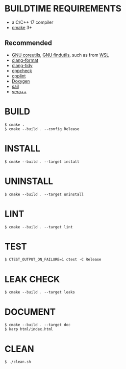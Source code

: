 # BUILDTIME REQUIREMENTS

* a C/C++ 17 compiler
* [cmake](https://cmake.org/) 3+

## Recommended

* [GNU coreutils](https://www.gnu.org/software/coreutils/), [GNU findutils](https://www.gnu.org/software/findutils/), such as from [WSL](https://docs.microsoft.com/en-us/windows/wsl/install-win10)
* [clang-format](https://clang.llvm.org/docs/ClangFormat.html)
* [clang-tidy](https://clang.llvm.org/extra/clang-tidy/)
* [cppcheck](https://cppcheck.sourceforge.io/)
* [cpplint](https://pypi.org/project/cpplint/)
* [Doxygen](https://www.doxygen.nl/index.html)
* [sail](https://github.com/mcandre/sail)
* [vera++](https://bitbucket.org/verateam/vera/wiki/Home)

# BUILD

```console
$ cmake .
$ cmake --build . --config Release
```

# INSTALL

```console
$ cmake --build . --target install
```

# UNINSTALL

```console
$ cmake --build . --target uninstall
```

# LINT

```console
$ cmake --build . --target lint
```

# TEST

```console
$ CTEST_OUTPUT_ON_FAILURE=1 ctest -C Release
```

# LEAK CHECK

```console
$ cmake --build . --target leaks
```

# DOCUMENT

```console
$ cmake --build . --target doc
$ karp html/index.html
```

# CLEAN

```console
$ ./clean.sh
```
